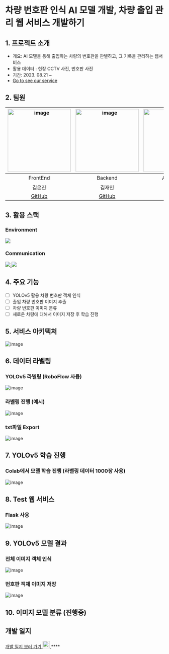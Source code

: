 # 차량 번호판 인식 AI 모델 개발, 차량 출입 관리 웹 서비스 개발하기

## 1. 프로젝트 소개 
- 개요: AI 모델을 통해 출입하는 차량의 번호판을 판별하고, 그 기록을 관리하는 웹서비스
- 활용 데이터 : 현장 CCTV 사진, 번호판 사진
- 기간: 2023. 08.21 ~ 
- [Go to see our service](https://jaemin1130.github.io/MiniProject_MealNote/)

## 2. 팀원 
|<img width="200" alt="image" src="https://avatars.githubusercontent.com/u/129818813?v=4">|<img width="200" alt="image" src="https://avatars.githubusercontent.com/u/98063854?v=4">|<img width="200" alt="image" src="https://avatars.githubusercontent.com/u/70638717?v=4">|<img width="200" alt="image" src="https://avatars.githubusercontent.com/u/86204430?v=4">|
| :---------------------------------: | :-----------------------------------:| :---------------------------------: | :-----------------------------------:|
|                FrontEnd           |           Backend                       |              AI 모델 개발         |           AI 모델 개발                |       
|             김은진            |          김재민            |                          김민범                  |          최호진                      |      
|[GitHub](https://github.com/EUNJIN6131)|[GitHub](https://github.com/JaeMin1130)|[GitHub](https://github.com/sou05091/)|[GitHub](https://github.com/Gansaw/)|

## 3. 활용 스택 
<h3>Environment</h3>
<div>
  <img src="https://img.shields.io/badge/vscode 1.18.1-007ACC?style=for-the-badge&logo=visualstudiocode&logoColor=white">
</div>
<h3>Communication</h3>
<div>
  <a href="https://shrub-snap-550.notion.site/6e3827cac0a846c393106e0dfec6ac6e?v=c805bf85a004454695cc77a7968262b5&pvs=4"><img src="https://img.shields.io/badge/notion-000000?style=for-the-badge&logo=notion&logoColor=white"> </a>
    <a href="https://github.com/EUNJIN6131/MiniProject_LicensePlate"><img src="https://img.shields.io/badge/github-181717?style=for-the-badge&logo=github&logoColor=white"></a>
</div>

## 4. 주요 기능 
- [ ] YOLOv5 활용 차량 번호판 객체 인식
- [ ] 출입 차량 번호판 이미지 추출
- [ ] 차량 번호판 이미지 분류
- [ ] 새로운 차량에 대해서 이미지 저장 후 학습 진행

## 5. 서비스 아키텍처
![image](https://file.notion.so/f/s/b1f81bed-4a33-426d-8f3c-85a73c8aa7f9/Untitled.png?id=3b1e2af4-ea4b-4f7a-ba89-b32098c778d0&table=block&spaceId=305e395a-5955-44d6-bb5f-c488ffd0100f&expirationTimestamp=1693324800000&signature=XY71KiivZQHGlN8Muvvvrn_yvKrbZ7PYf68mO5zJyf8&downloadName=Untitled.png)

## 6. 데이터 라벨링
### YOLOv5 라벨링 (RoboFlow 사용)
![image](https://file.notion.so/f/s/688803c3-1d08-4d3d-bfe5-efdc8f1dc474/Untitled.png?id=595984bf-ba41-45d1-82b4-a89dc1971708&table=block&spaceId=305e395a-5955-44d6-bb5f-c488ffd0100f&expirationTimestamp=1693368000000&signature=xlninWGcH0tZXGW0RYZxQhQO6W4kkkfFFX4XuQB6bbc&downloadName=Untitled.png)
### 라벨링 진행 (예시)
![image](https://file.notion.so/f/s/c4d410c2-f559-4766-a5be-a4255a37a570/Untitled.png?id=027fa699-5187-41f5-9c9d-c2a108f041cd&table=block&spaceId=305e395a-5955-44d6-bb5f-c488ffd0100f&expirationTimestamp=1693368000000&signature=70Kcv1dptcmknSm6t7LMiwOx8jv5hDRmMo5Qr1TnBLs&downloadName=Untitled.png)
### txt파일 Export
![image](https://file.notion.so/f/s/d2f1ae8d-d0eb-418e-88f0-fba8376828b2/Untitled.png?id=a235e696-a29e-4590-beab-002b2aa32b1b&table=block&spaceId=305e395a-5955-44d6-bb5f-c488ffd0100f&expirationTimestamp=1693368000000&signature=pjynem2on4YFZUG7wU9lUcdoAZTdSrqaJXV3hrfCOsU&downloadName=Untitled.png)

## 7. YOLOv5 학습 진행
### Colab에서 모델 학습 진행 (라벨링 데이터 1000장 사용)
![image](https://file.notion.so/f/s/a9341ecf-08fe-42cf-bf31-586a6d2b165a/Untitled.png?id=114dd6fd-3e1e-47e2-ab27-efbc4484d56c&table=block&spaceId=305e395a-5955-44d6-bb5f-c488ffd0100f&expirationTimestamp=1693368000000&signature=xuYyhdqo_lsTWbmSixpLqAm8NN_c4jxkxq4Ulezx0S4&downloadName=Untitled.png)

## 8. Test 웹 서비스
### Flask 사용
![image](https://file.notion.so/f/s/4c99d8d0-751e-4f8f-9e13-9d38886b0b6e/Untitled.png?id=10d2a120-7551-4b64-8c9c-8a31e10650c2&table=block&spaceId=305e395a-5955-44d6-bb5f-c488ffd0100f&expirationTimestamp=1693368000000&signature=WVEmbJ6XB7y0PLM3I5rKmxHDFDhGJkO6NBpfjs3ZNb8&downloadName=Untitled.png)
## 9. YOLOv5 모델 결과
### 전체 이미지 객체 인식
![image](https://file.notion.so/f/s/aba1a8a1-89cd-4f4a-9496-170dee735e40/2023-08-28_14-12-27-288193.png?id=76bdd566-fff5-46c7-90ca-2733cd40e49c&table=block&spaceId=305e395a-5955-44d6-bb5f-c488ffd0100f&expirationTimestamp=1693368000000&signature=xqh_kbKJektu63EnCZAfSYZR6kIoPuKX8fh4fcqSouE&downloadName=2023-08-28_14-12-27-288193.png)
### 번호판 객체 이미지 저장
![image](https://file.notion.so/f/s/018967e5-34c8-4521-912a-4fc5f2e75d35/2023-08-28_15-19-18-341637.jpg?id=3be1f49a-619a-4fb1-93e2-80cdb37d8371&table=block&spaceId=305e395a-5955-44d6-bb5f-c488ffd0100f&expirationTimestamp=1693368000000&signature=am1MqPQn92S2xa5B1wyCJgWHmQS317GXcrL8us7G7tk&downloadName=2023-08-28_15-19-18-341637.jpg)

## 10. 이미지 모델 분류 (진행중)

## 개발 일지 
<a href="https://shrub-snap-550.notion.site/CRUD-566be659b7bf4693a6515f408cf2f1d9?pvs=4">개발 일지 보러 가기  <img width="23" src="https://upload.wikimedia.org/wikipedia/commons/e/e9/Notion-logo.svg"> </a>****
